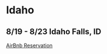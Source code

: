 # Idaho

## 8/19 - 8/23 Idaho Falls, ID

[AirBnb Reservation](https://www.airbnb.com/trips/v1/9f0eea45-e425-4fbe-b9b6-68c67b30e162/ro/RESERVATION2_CHECKIN/HMYRPWX2RZ)

